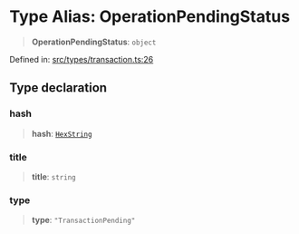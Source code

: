 # Type Alias: OperationPendingStatus

> **OperationPendingStatus**: `object`

Defined in: [src/types/transaction.ts:26](https://github.com/centrifuge/centrifuge-sdk/blob/35076f925246b8dbb28e12a5beeb6327f126023f/src/types/transaction.ts#L26)

## Type declaration

### hash

> **hash**: [`HexString`](HexString.md)

### title

> **title**: `string`

### type

> **type**: `"TransactionPending"`
